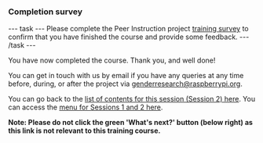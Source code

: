 ### Completion survey

--- task ---
Please complete the Peer Instruction project [training survey](https://docs.google.com/forms/d/e/1FAIpQLScVqUr59TCeAwpu6b_Lsn5mlHXD-fCV7tZny4hE_rrRM4yoTA/viewform) to confirm that you have finished the course and provide some feedback.
--- /task ---
  
You have now completed the course. Thank you, and well done!
  
You can get in touch with us by email if you have any queries at any time before, during, or after the project via genderresearch@raspberrypi.org.


You can go back to the [list of contents for this session (Session 2) here](https://projects.raspberrypi.org/en/projects/gbic-peer-instruction-2).
You can access the [menu for Sessions 1 and 2 here](https://projects.raspberrypi.org/en/pathways/gbic-peer-instruction-training).
  
**Note: Please do not click the green 'What's next?' button (below right) as this link is not relevant to this training course.**

